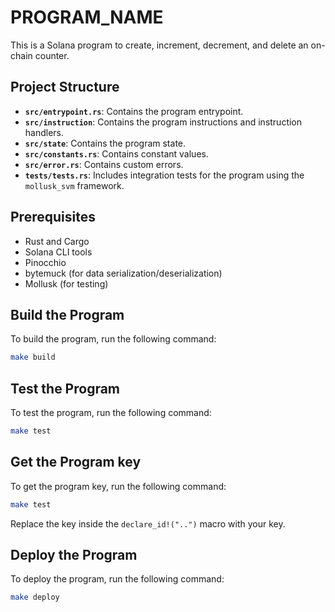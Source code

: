 # __PROGRAM_NAME__

This is a Solana program to create, increment, decrement, and delete an on-chain counter.

## Project Structure

- **`src/entrypoint.rs`**: Contains the program entrypoint.
- **`src/instruction`**: Contains the program instructions and instruction handlers.
- **`src/state`**: Contains the program state.
- **`src/constants.rs`**: Contains constant values.
- **`src/error.rs`**: Contains custom errors.
- **`tests/tests.rs`**: Includes integration tests for the program using the `mollusk_svm` framework.

## Prerequisites

- Rust and Cargo
- Solana CLI tools
- Pinocchio
- bytemuck (for data serialization/deserialization)
- Mollusk (for testing)

## Build the Program

To build the program, run the following command:

```bash
make build
```

## Test the Program

To test the program, run the following command:

```bash
make test
```

## Get the Program key

To get the program key, run the following command:

```bash
make test
```

Replace the key inside the `declare_id!("..")` macro with your key.


## Deploy the Program

To deploy the program, run the following command:

```bash
make deploy
```